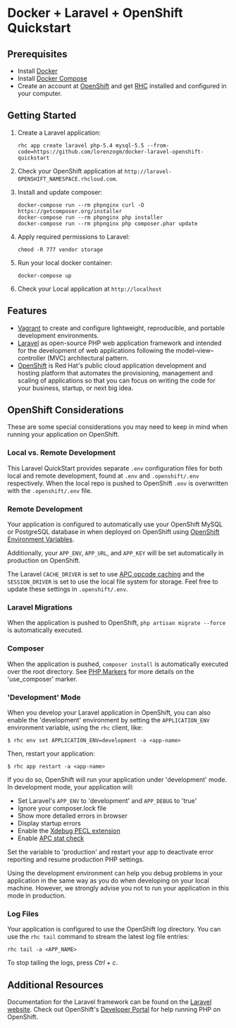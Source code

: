 # Docker + Laravel + OpenShift Quickstart

## Prerequisites

- Install [Docker](https://docs.docker.com/installation/#installation)
- Install [Docker Compose](https://docs.docker.com/compose/install/)
- Create an account at [OpenShift](https://www.openshift.com/) and get [RHC](https://developers.openshift.com/en/getting-started-debian-ubuntu.html#client-tools) installed and configured in your computer.

## Getting Started

1. Create a Laravel application:

    ```
    rhc app create laravel php-5.4 mysql-5.5 --from-code=https://github.com/lorenzogm/docker-laravel-openshift-quickstart
    ```

2. Check your OpenShift application at `http://laravel-OPENSHIFT_NAMESPACE.rhcloud.com`.

3. Install and update composer:

	```
	docker-compose run --rm phpnginx curl -O https://getcomposer.org/installer
	docker-compose run --rm phpnginx php installer
	docker-compose run --rm phpnginx php composer.phar update
	```

4. Apply required permissions to Laravel:

	```
	chmod -R 777 vendor storage
	```

5. Run your local docker container:
	```
	docker-compose up
	```

6. Check your Local application at `http://localhost`

## Features

- [Vagrant](https://www.vagrantup.com/) to create and configure lightweight, reproducible, and portable development environments.
- [Laravel](http://laravel.com) as open-source PHP web application framework and intended for the development of web applications following the model–view–controller (MVC) architectural pattern.
- [OpenShift](https://openshift.com) is Red Hat's public cloud application development and hosting platform that automates the provisioning, management and scaling of applications so that you can focus on writing the code for your business, startup, or next big idea.

## OpenShift Considerations

These are some special considerations you may need to keep in mind when
running your application on OpenShift.

### Local vs. Remote Development

This Laravel QuickStart provides separate `.env` configuration files for both local and 
remote development, found at `.env` and `.openshift/.env` respectively. When the local 
repo is pushed to OpenShift `.env` is overwritten with the `.openshift/.env` file.

### Remote Development

Your application is configured to automatically use your OpenShift MySQL or PostgreSQL 
database in when deployed on OpenShift using [OpenShift Environment Variables](https://developers.openshift.com/en/managing-environment-variables.html).

Additionally, your `APP_ENV`, `APP_URL`, and `APP_KEY` will be set automatically in 
production on OpenShift.

The Laravel `CACHE_DRIVER` is set to use [APC opcode caching](http://php.net/manual/en/book.apc.php)
and the `SESSION_DRIVER` is set to use the local file system for storage. Feel 
free to update these settings in `.openshift/.env`.

### Laravel Migrations

When the application is pushed to OpenShift, `php artisan migrate --force` is automatically executed.

### Composer

When the application is pushed, `composer install` is automatically executed over the root directory. See [PHP Markers](https://developers.openshift.com/en/php-markers.html) for more details on the 'use_composer' marker.

### 'Development' Mode

When you develop your Laravel application in OpenShift, you can also enable the
'development' environment by setting the `APPLICATION_ENV` environment variable,
using the `rhc` client, like:

```
$ rhc env set APPLICATION_ENV=development -a <app-name>
```

Then, restart your application:

```
$ rhc app restart -a <app-name>
```

If you do so, OpenShift will run your application under 'development' mode.
In development mode, your application will:

* Set Laravel's `APP_ENV` to 'development' and `APP_DEBUG` to 'true'
* Ignore your composer.lock file
* Show more detailed errors in browser
* Display startup errors
* Enable the [Xdebug PECL extension](http://xdebug.org/)
* Enable [APC stat check](http://php.net/manual/en/apc.configuration.php#ini.apc.stat)

Set the variable to 'production' and restart your app to deactivate error reporting 
and resume production PHP settings.

Using the development environment can help you debug problems in your application
in the same way as you do when developing on your local machine. However, we strongly 
advise you not to run your application in this mode in production.

### Log Files

Your application is configured to use the OpenShift log directory. You can use the 
`rhc tail` command to stream the latest log file entries:

```
rhc tail -a <APP_NAME>
```

To stop tailing the logs, press *Ctrl + c*.

## Additional Resources

Documentation for the Laravel framework can be found on the [Laravel website](http://laravel.com/docs). Check 
out OpenShift's [Developer Portal](https://developers.openshift.com/en/php-overview.html) for help running PHP on OpenShift.
